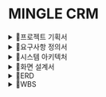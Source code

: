 # MINGLE CRM 

 <details>
 <summary>
    🌼프로젝트 기획서
  </summary>

# 프로젝트 개요

- 팀 명 : Team Mingle
- 프로젝트 명칭 : Mingle-CRM
    - Mingle : "Mingle"라는 팀 이름은 다양성과 연결을 상징할 수 있습니다. "Mingle"은 다양한 아이디어, 배경, 경험을 가진 사람들이 모여 상호작용하고 협력하여 새로운 아이디어를 창출하는 공간을 의미할 수 있습니다. 이 팀 이름은 사람들 간의 상호작용과 협업을 강조하며, 새로운 관점과 아이디어를 만들어내는 과정을 나타낼 수 있습니다. Mingle팀이 만들었단 의미에서 Mingle-CRM 으로 지었습니다!
- 프로젝트 기간 : 2024 5/8 ~ 7/3
- 팀원 : 강찬미, 권성지, 김동욱, 장명훈, 하지민
- 프로젝트 요약 : 호텔&리조트 기업이 효과적으로 고객 관리 및 마케팅 업무를 수행할 수 있도록 보조하는 고객 관리 시스템(CRM)입니다.

# 프로젝트 목표 및 타겟

- 프로젝트 배경
    - 이전 PM(Personal Mobility) 업체의 CX팀의 인턴으로 근무했던 팀원은 업무에 불편함을 느꼈습니다. 성수기 기준 주 평균 4,000개의 문의 중 유의미한 인사이트를 도출해내는 것은 상당한 시간이 필요했습니다. 기존의 CRM서비스는 불특정 다수의 기업에게 서비스하기 때문에 사용하는 기업에게 불필요한 결과들까지 보여지는 것이 문제였습니다.
        
        우리는 오직 호텔을 위해 더욱 세밀하고 정확한 통계를 도출하는 것을 하나의 목표로 정했습니다. 
        
        고객들의 요구사항이 다양해지고 세밀해짐에 따라 우리는 데이터를 통해 고객 경험과 니즈를 파악하여 실무자들이 적절한 마케팅을 수행할 수 있도록 돕고자 합니다.
        
- 프로젝트 목표
    - 프로젝트의 핵심 목표는 이용자(호텔 직원)들이 본인의 업무를 효율적/효과적으로 수행할 수 있도록 돕는 것입니다.
    - 따라서 이를 위해 단순히 고객 데이터 조회 뿐만 아니라 고객 별 개인화 마케팅을 돕기 위한 여러 통계 생성 및 시각화를 주요 목표로 합니다.

# 주요 기능

1.  **권한 관리**
    - 우선순위 : 상
    - **목적 :** 매니저는 직원들의 권한을 관리하고 직원들은 직책에 맞는 권한을 가지고 있어야 합니다.
2.  **고객 관리**
    - 우선순위 : 상
    - **목적 :** 매니저와 스태프는 고객 정보를 관리하고 관련 작업을 수행할 수 있어야 합니다.
3.  **예약 관리**
    - 우선순위 : 상
    - **목적 :** 매니저와 스태프는 예약 현황을 확인하고 관리할 수 있어야 합니다.
4.  **매출 관리**
    - 우선순위 : 중
    - **목적 :** 매니저는 매출과 수익에 관한 정보를 조회할 수 있어야 합니다.
5.  **마케팅 기능**
    - 우선순위 : 중
    - **목적 :** 마케터는 고객들에게 이벤트와 쿠폰 등에 관한 정보를 발송할 수 있어야 합니다.
6. **상담 기능**
    - 우선순위 : 중
    - **목적:** 상담원은 고객들과의 상담 내용을 기록하고 관리할 수 있어야 합니다.
7.  **통계 관리**
    - 우선순위 : 상
    - **목적:** 시스템은 주기적으로 통계 정보를 생성하고 관리해야 합니다.

# 사용 기술 스택

### Backend

- Java17
- JPA ( Hibernate )
- Spring 3.2.5
- Spring Security
- Redis
- MariaDB

### Frontend

- Vue3
- Pinia

### CI/CD

- Docker  & Docker Hub
- Git Actions, Jenkins, AWS
</details>

 <details>
 <summary>
    🌼요구사항 정의서
  </summary>
  
# 요구사항 정의서 / 명세서 ⇒ Entity 만들기

**📌 목적**

- 호텔 & 다이닝 고객 관리를 위한 서비스

**📌  권한 분류**

- Manager / Staff / Marketer / Consultant 구별 - 이 모두를 통틀어 직원이라 하겠음
- 권한 별로 수행할 수 있는 기능에 차이가 있습니다.
    - Manager : 모든 권한 일종의 어드민 계정과 유사합니다.
    - Staff : 스태프는 호텔 데스크 직원입니다. 따라서 고객 정보 조회 / 예약 확인 등 응대 관련 기능에 접근이 가능합니다.
    - Marketer : 기업에서 마케팅을 담당하는 직원입니다. 마케팅을 위한 고객 관련 통계 정보에 접근이 가능합니다.
    - Consultant : 고객의 문의(또는 상담)를 담당하는 직원입니다. 고객의 문의 상담과 관련된 기능에 접근이 가능합니다.

**📌  계정**

- 회원가입
    - 직원들은 이름, 사원번호, 이메일(인증 필요), 비밀번호 데이터를 입력해 회원가입을 할 수 있다.
        - 비밀번호 DB에 저장 시 암호화하여 저장하기. (BCrypt)
- 로그인
    - 직원들은 이메일과 비밀번호를 입력해 로그인을 할 수 있다.
    - **로그인 시 투 팩터 인증**
        - 로그인 시 이메일로 난수를 보낸 후 이를 입력하는 방식으로 인증
- 로그아웃
    - 직원들은 로그아웃 버튼을 눌러 로그아웃을 할 수 있다.
- 계정 수정
    - 직원들은 Email / 비밀번호를 수정할 수 있다.
        - 수정 시에도 투 팩터 인증을 사용
- 회원 탈퇴
    - 매니저는 직원을 탈퇴 시킬 수 있다.
    - 직원은 본인의 계정을 탈퇴할 수 있다.

**📌 매니저(Admin) 기능**

- 매니저는 직원이 회원가입 시 Admin 화면에서 승인 / 거부를 할 수 있다.
- 매니저는 직원 정보를 확인할 수 있다.
- 매니저는 특정 직원이 고객 상세 정보에 접근한 로그 기록을 확인할 수 있다.

**📌 고객 (정보) 관리**

- 직원은 고객 관리 탭에서 고객 목록(고객명, 고객등급, 연락처, 담당자, 메모, 등록일, 성별, 생년월일, 리워드 잔액, 주소)을 조회할 수 있다.
- 직원은 고객상세 **고객 요약** 탭에서 고객명, 연락처, 생년월일, 주소, 메모, 담당자, 고객등급, 리워드 잔액, 등록 날짜를 조회할 수 있다.
- 직원은 고객상세 **고객 요약** 탭에서 고객 등급, 메모, 담당자를 수정할 수 있다.
- 직원은 고객상세 **예약 탭**에서 예약 목록(상태, 예약일, 고객명, 연락처, 상품명, 예약타입, 예약내용, 담당자, 메모, 등록일)을 조회할 수 있다.
- 직원은 고객상세 **예약 탭**에서 예약 목록(상태, 예약일, 고객명, 연락처, 상품명, 예약타입, 예약내용, 담당자, 메모, 등록일)을 필요한 조건에 맞추어 조회할 수 있다.
- 직원은 고객 상세 **예약 탭**에서 예약 데이터(상태, 예약일, 고객명, 연락처, 상품명, 예약타입, 예약내용, 담당자, 메모, 등록일)을 수정할 수 있다.
- 직원은 고객 상세 **상담 탭**에서 상담 목록(상담일시, 고객명, 연락처, 상담유형, 상담결과, 상담자, 상담주제, 상담내용, 주소)을 조회할 수 있다.
- 직원은 고객 상세 **상담 탭**에서 상담 목록(상담일지, 고객명, 연락처, 상담유형, 상담결과, 상담자, 상담주제, 상담내용, 주소)을 필요한 조건에 맞추어 조회할 수 있다.
- 직원은 고객 상세 **상담 탭**에서 상담 데이터(상담일시, 고객명, 연락처, 상담유형, 상담결과, 상담자, 상담주제, 상담내용, 주소)를 수정할 수 있다.
- 직원은 고객 상세 **포인트 탭**에서 고객의 리워드의 사용 및 적립 목록을 조회할 수 있다.
- 매니저와 스태프는 고객 등급을 수정할 수 있다.
    - 웰컴, 실버, 골드, VIP

**📌 예약 관리**

- 예약은 식사 예약 / 호텔 방 예약 총 두 가지가 있다.
- 호텔 방 예약
    - 매니저와 스태프, 상담사는 예약 현황(날짜, 예약자명, 연락처, 예약자 번호, 체크인 시간, 체크아웃 시간, 예약 방법(경로 - 중개, 전화, 웹, 워크 인), 방문 수단(도보,  차량), 호텔 정보, 방 정보, 숙박 예약 번호), 인원 수, 그룹(가족, 커플, 친구, 1인)을 확인할 수 있다.
- 식사 예약
    - 매니저와 스태프, 상담사는 예약 현황(시간, 가격, 예약 날짜), 식사 상품(음식 이름, 개수, 가격)을 확인할 수 있다.
- 매니저와 스태프, 상담사는 식사 및 호텔 방 예약 현황을 조회할 수 있다.
- 매니저와 스태프, 상담사는 예약 상세를 관리할 수 있다.
    - 조회, 수정, 취소
    - 예약 고객, 고객 연락처, 예약한 날짜, 예약 상품, 체크인-체크아웃 날짜, 요청메시지 등

**📌 리워드 & 바우처**

- 상품권 개념의 바우처가 존재한다.
- 바우처는 리워드(포인트 개념)로 변환하여 사용할 수 있다.
- 결제 시 회원등급에 따라 리워드가 적립된다.
    - 웰컴 : 3%, 실버 : 3%, 골드 : 4%, VIP : 5%

**📌 매출 관리**

- 매니저는 기간을 설정하여 판매/결제 내역(결제 id, 총 가격(할인 적용 전), 결제 금액, 결제 장소(어느 지점), 결제 수단, 결제 시간, 결제 상태(환불 여부), 포인트 사용, 바우처 사용,  모든 결제 상품 )을 조회할 수 있다.
    - 결제 내역은 결제 상품/서비스, 바우처 사용 여부, 금액, 지불 방법, 날짜, 호텔 지점을 포함한다.
- 매니저는 매출 및 수익을 조회할 수 있다.
    - 기간 별 조회, 지점 별 조회, 금액 별 조회, 고객 별 조회, 상품 별 조회

**📌 마케팅 관리**

- 마케터는 이메일을 활용하여 고객들에게 이벤트 공지와 할인권 공지를 발송할 수 있다. (SMTP)
- **마케터는 메일을 받은 고객의 행태 분석( 메일 열람 여부, 메일에 포함 된 링크 접속 여부)을 할 수 있다.**

**📌  문의**

- 문의는 전화 문의 / 현장 문의 / 온라인 문의 세 타입이 존재한다.
    - 전화 문의 / 현장 문의는 상담사가 해당 통화 내용을 메모할 수 있도록 한다.
    - 온라인 문의는 상담사가 답변을 할 경우에 고객에게 답변 알림 메일을 보낸다.
- 상담원은 문의내용을 작성할 수 있다.
    - 고객명, 문의 일시, 연락처, 문의 유형, 문의 결과, 문의 내용
- 직원은 문의 목록을 조회할 수 있다.
    - 고객명, 답변자, 문의일자, 답변일자, 문의 내용
- 직원들은 문의 상세 내용을 조회할 수 있다.
    - 고객명, 답변자, 문의일자, 답변일자, 문의 제목, 문의 내용, 답변 제목, 답변 내용

**📌 리뷰 관리**

- 고객은 호텔 / 다이닝 리뷰를 작성할 수 있다.
- 고객은 호텔의 친절도, 청결도, 편의성, 위치만족도의 별점을 매길 수 있다.
- 고객은 호텔에 대한 리뷰 코멘트를 작성할 수 있다..
- 직원은 호텔 리뷰 목록( 리뷰 코멘트 내용, 작성자(고객), 작성 일자, 방문 일자, 고객 그룹, 객실 정보 )을 조회할 수 있다.
- 고객은 방문한 레스토랑 맛, 청결도, 친절도, 분위기의 별점을 매길 수 있다.
- 고객은 다이닝에 대한 리뷰 코멘트를 작성할 수 있다..
- 리뷰 내용을 요약하여 볼 수 있다. ( 호텔과 다이닝을 별점으로, 그리고 각각 긍정적인 리뷰, 부정적인 리뷰 요약으로 나누어 조회할 수 있다. )

**📌  통계 관리**

- 직원은 기간을 설정하여 고객 신규 유입자 수를 조회할 수 있다.
- 직원은 기간을 설정하여 고객 재방문률을 조회할 수 있다.
- 직원은 기간을 설정하여 고객의 사용 이력(체크인 시간, 체크아웃 시간, 구매한 룸서비스)을 조회할 수 있다.
- 직원은 고객 카테고리를 설정해 고객 통계를 조회할 수 있다.(성별 별, 나이 별, 거주지 별)
- 직원은 월 별 예약 수를 조회할 수 있다.
- 고객을 카테고리에 맞게 클러스터링 해준다. ( 성별 별, 나이 별, 거주지 별 등등 )
- 직원은 고객에게 전송한 마케팅 이메일의 성과를 조회할 수 있다.(이메일 조회 수, 이메일 내 링크 접속 수)
- 직원은 기간을 설정하여 객실 이용률(OCC)를 조회할 수 있다.
- 직원은 기간을 설정하여 판매객실 평균 요금(ADR)을 조회할 수 있다.
- 직원은 기간을 설정하여 객실당 수입(RevPAR)을 조회할 수 있다.
- 직원은 기간을 설정하여 부대시설 1인당 지출을 조회할 수 있다.
- 직원은 기간을 설정하여 고객 그룹 별 많이 구매한 상품 순위 목록을 조회할 수 있다.

**📌 어드민 페이지**

- 관리자는 직원이 고객의 상세 정보에 접근한 기록 로그(언제, 누가, 누구의 정보를 열람했는가)를 조회할 수 있다.
- 권리자는 직원 회원 가입 승인, 변경, 말소를 할 수 있으며 각각의 내역에 대한 로그를 조회할 수 있다.

**📌 보안**

- **개인정보 보호 조치 만족시켜야 한다.**
- 암호화 되어야 하는 개인 정보를 DB에 저장할 시 암호화 하여 저장해야한다.
- 회원정보를 리스트 형식으로 조회할 경우 고객 정보를 마스킹한다.
- 개인 정보 조회 시 접근한 직원의 로그를 DB에 저장한다.
- 관리자 권한 생성 / 변경 / 말소의 이벤트가 발생했을 때 이에 대한 로그를 DB에 저장한다.ㅏ

   
</details>

 <details>
 <summary>
    🌼시스템 아키텍처
  </summary>
  *Write here!*
</details>

 <details>
 <summary>
🌼화면 설계서
   
  </summary>
  (https://www.figma.com/design/vgABOThuvnOdEdwMbqtJk2/mingle?node-id=0-1&t=Igw3yxiZ4yRqkeHs-0)
</details>


 <details>
 <summary>
    🌼ERD
  </summary>
  <img width="1039" alt="스크린샷 2024-05-20 오전 10 51 37" src="https://github.com/kinggodgeneralteam2/BE05-FIN-2TEAM-MINGLECRM-BACKEND/assets/98157935/2b0bfef2-19e0-45c6-bfca-202a21ede0be">

</details>

 <details>
 <summary>
    🌼WBS
  </summary>
   
  ![mingle_WBS (1)](https://github.com/kinggodgeneralteam2/BE05-FIN-2TEAM-MINGLECRM-BACKEND/assets/98157935/331ccb46-73ad-425e-a681-642a3db16a87)


</details>


